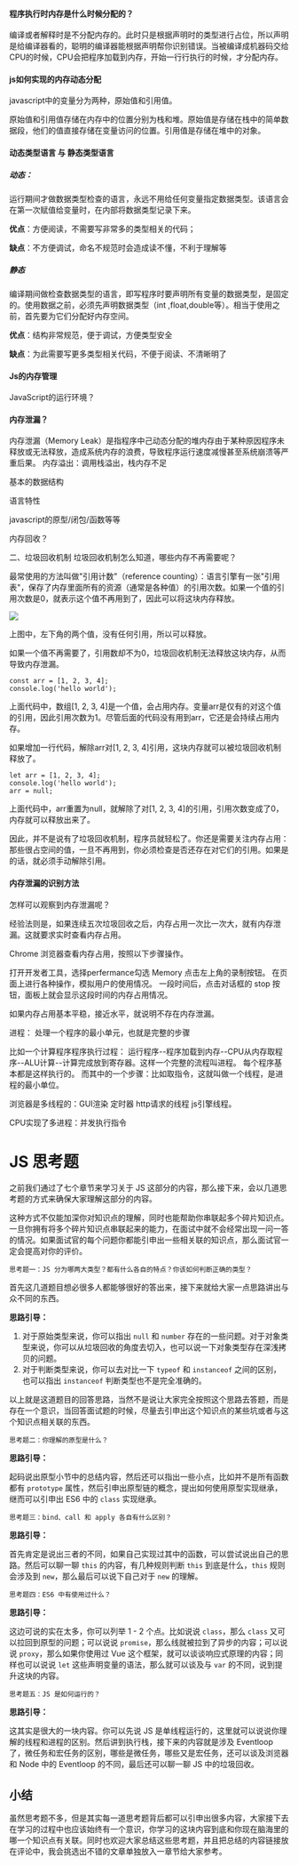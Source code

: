 #### 程序执行时内存是什么时候分配的？

编译或者解释时是不分配内存的。此时只是根据声明时的类型进行占位，所以声明是给编译器看的，聪明的编译器能根据声明帮你识别错误。当被编译成机器码交给CPU的时候，CPU会把程序加载到内存，开始一行行执行的时候，才分配内存。



#### js如何实现的内存动态分配

javascript中的变量分为两种，原始值和引用值。

原始值和引用值存储在内存中的位置分别为栈和堆。原始值是存储在栈中的简单数据段，他们的值直接存储在变量访问的位置。引用值是存储在堆中的对象。

#### 动态类型语言 与 静态类型语言

##### 动态：

运行期间才做数据类型检查的语言，永远不用给任何变量指定数据类型。该语言会在第一次赋值给变量时，在内部将数据类型记录下来。

**优点**：方便阅读，不需要写非常多的类型相关的代码；

**缺点**：不方便调试，命名不规范时会造成读不懂，不利于理解等

##### 静态 

编译期间做检查数据类型的语言，即写程序时要声明所有变量的数据类型，是固定的。使用数据之前，必须先声明数据类型（int ,float,double等）。相当于使用之前，首先要为它们分配好内存空间。

**优点**：结构非常规范，便于调试，方便类型安全

**缺点**：为此需要写更多类型相关代码，不便于阅读、不清晰明了

#### Js的内存管理

JavaScript的运行环境？

#### 内存泄漏？

内存泄漏（Memory Leak）是指程序中己动态分配的堆内存由于某种原因程序未释放或无法释放，造成系统内存的浪费，导致程序运行速度减慢甚至系统崩溃等严重后果。
内存溢出：调用栈溢出，栈内存不足

基本的数据结构

语言特性

javascript的原型/闭包/函数等等

内存回收？

二、垃圾回收机制
垃圾回收机制怎么知道，哪些内存不再需要呢？

最常使用的方法叫做"引用计数"（reference counting）：语言引擎有一张"引用表"，保存了内存里面所有的资源（通常是各种值）的引用次数。如果一个值的引用次数是0，就表示这个值不再用到了，因此可以将这块内存释放。

![](https://user-gold-cdn.xitu.io/2019/3/7/16956f5b5612dc79?w=273&h=268&f=png&s=7180)

上图中，左下角的两个值，没有任何引用，所以可以释放。

如果一个值不再需要了，引用数却不为0，垃圾回收机制无法释放这块内存，从而导致内存泄漏。

```
const arr = [1, 2, 3, 4];
console.log('hello world');
```

上面代码中，数组[1, 2, 3, 4]是一个值，会占用内存。变量arr是仅有的对这个值的引用，因此引用次数为1。尽管后面的代码没有用到arr，它还是会持续占用内存。

如果增加一行代码，解除arr对[1, 2, 3, 4]引用，这块内存就可以被垃圾回收机制释放了。

```
let arr = [1, 2, 3, 4];
console.log('hello world');
arr = null;
```

上面代码中，arr重置为null，就解除了对[1, 2, 3, 4]的引用，引用次数变成了0，内存就可以释放出来了。

因此，并不是说有了垃圾回收机制，程序员就轻松了。你还是需要关注内存占用：那些很占空间的值，一旦不再用到，你必须检查是否还存在对它们的引用。如果是的话，就必须手动解除引用。

#### 内存泄漏的识别方法

怎样可以观察到内存泄漏呢？

经验法则是，如果连续五次垃圾回收之后，内存占用一次比一次大，就有内存泄漏。这就要求实时查看内存占用。

Chrome 浏览器查看内存占用，按照以下步骤操作。

打开开发者工具，选择perfermance勾选 Memory
点击左上角的录制按钮。
在页面上进行各种操作，模拟用户的使用情况。
一段时间后，点击对话框的 stop 按钮，面板上就会显示这段时间的内存占用情况。

如果内存占用基本平稳，接近水平，就说明不存在内存泄漏。

进程： 处理一个程序的最小单元，也就是完整的步骤

比如一个计算程序程序执行过程：
运行程序--程序加载到内存--CPU从内存取程序--ALU计算--计算完成放到寄存器。这样一个完整的流程叫进程。 每个程序基本都是这样执行的。
而其中的一个步骤：比如取指令，这就叫做一个线程，是进程的最小单位。

浏览器是多线程的：GUI渲染  定时器  http请求的线程 js引擎线程。

CPU实现了多进程：并发执行指令





# JS 思考题

之前我们通过了七个章节来学习关于 JS 这部分的内容，那么接下来，会以几道思考题的方式来确保大家理解这部分的内容。

这种方式不仅能加深你对知识点的理解，同时也能帮助你串联起多个碎片知识点。一旦你拥有将多个碎片知识点串联起来的能力，在面试中就不会经常出现一问一答的情况。如果面试官的每个问题你都能引申出一些相关联的知识点，那么面试官一定会提高对你的评价。

```!
思考题一：JS 分为哪两大类型？都有什么各自的特点？你该如何判断正确的类型？
```

首先这几道题目想必很多人都能够很好的答出来，接下来就给大家一点思路讲出与众不同的东西。

**思路引导：**

1. 对于原始类型来说，你可以指出 `null` 和 `number` 存在的一些问题。对于对象类型来说，你可以从垃圾回收的角度去切入，也可以说一下对象类型存在深浅拷贝的问题。
2. 对于判断类型来说，你可以去对比一下 `typeof` 和 `instanceof` 之间的区别，也可以指出 `instanceof` 判断类型也不是完全准确的。

以上就是这道题目的回答思路，当然不是说让大家完全按照这个思路去答题，而是存在一个意识，当回答面试题的时候，尽量去引申出这个知识点的某些坑或者与这个知识点相关联的东西。

```!
思考题二：你理解的原型是什么？
```

**思路引导：**

起码说出原型小节中的总结内容，然后还可以指出一些小点，比如并不是所有函数都有 `prototype` 属性，然后引申出原型链的概念，提出如何使用原型实现继承，继而可以引申出 ES6 中的 `class` 实现继承。

```!
思考题三：bind、call 和 apply 各自有什么区别？
```

**思路引导：**

首先肯定是说出三者的不同，如果自己实现过其中的函数，可以尝试说出自己的思路。然后可以聊一聊 `this` 的内容，有几种规则判断 `this` 到底是什么，`this` 规则会涉及到 `new`，那么最后可以说下自己对于 `new` 的理解。

```!
思考题四：ES6 中有使用过什么？
```

**思路引导：**

这边可说的实在太多，你可以列举 1 - 2 个点。比如说说 `class`，那么 `class` 又可以拉回到原型的问题；可以说说 `promise`，那么线就被拉到了异步的内容；可以说说 `proxy`，那么如果你使用过 Vue 这个框架，就可以谈谈响应式原理的内容；同样也可以说说 `let` 这些声明变量的语法，那么就可以谈及与 `var` 的不同，说到提升这块的内容。

```!
思考题五：JS 是如何运行的？
```

**思路引导：**

这其实是很大的一块内容。你可以先说 JS 是单线程运行的，这里就可以说说你理解的线程和进程的区别。然后讲到执行栈，接下来的内容就是涉及 Eventloop 了，微任务和宏任务的区别，哪些是微任务，哪些又是宏任务，还可以谈及浏览器和 Node 中的 Eventloop 的不同，最后还可以聊一聊 JS 中的垃圾回收。

## 小结

虽然思考题不多，但是其实每一道思考题背后都可以引申出很多内容，大家接下去在学习的过程中也应该始终有一个意识，你学习的这块内容到底和你现在脑海里的哪一个知识点有关联。同时也欢迎大家总结这些思考题，并且把总结的内容链接放在评论中，我会挑选出不错的文章单独放入一章节给大家参考。